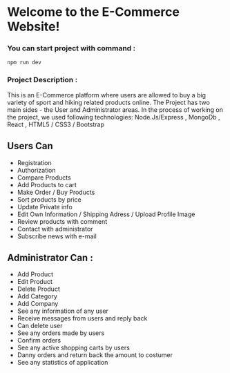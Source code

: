 # Welcome to the E-Commerce Website!

### You can start project with command :

    npm run dev

### Project Description :

This is an E-Commerce platform where users are allowed to buy a big variety of sport and hiking related products online. The Project has two main sides - the User and Administrator areas. In the process of working on the project, we used following technologies: Node.Js/Express , MongoDb , React , HTML5 / CSS3 / Bootstrap

## Users Can

- Registration
- Authorization
- Compare Products
- Add Products to cart
- Make Order / Buy Products
- Sort products by price
- Update Private info
- Edit Own Information / Shipping Adress / Upload Profile Image
- Review products with comment
- Contact with administrator
- Subscribe news with e-mail

## Administrator Can :

- Add Product
- Edit Product
- Delete Product
- Add Category
- Add Company
- See any information of any user
- Receive messages from users and reply back
- Can delete user
- See any orders made by users
- Confirm orders
- See any active shopping carts by users
- Danny orders and return back the amount to costumer
- See any statistics of application
